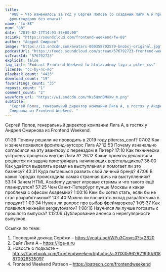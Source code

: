 ```yaml
---
title:
  "#88 – Что изменилось за год у Сергея Попова (о создании Лиги А и проблеме
  фронтендеров без опыта)"
name: "fw-88"
num: "88"
date: "2019-02-17T14:03:35+00:00"
scLink: "https://soundcloud.com/frontend-weekend/fw-88"
author: "Андрей Смирнов"
image: "https://i1.sndcdn.com/avatars-000358703579-bnobxj-original.jpg"
podcastUrl: "https://feeds.soundcloud.com/stream/576792723-frontend-weekend-fw-88.m4a"
scTrackId: "576792723"
explicit: false
tag_list: "Podcast Frontend Weekend fw htmlacademy liga-a piter_css"
license: "cc-by-nc-nd"
playback_count: "4423"
download_count: "19"
favoritings_count: "35"
reposts_count: "1"
comment_count: "2"
waveform_url: "https://w1.sndcdn.com/YKs5QmnDMXXw_m.png"
subtitle:
  "Сергей Попов, генеральный директор компании Лига А, в гостях у Андрея
  Смирнова из Frontend Weekend. "
---
```


Сергей Попов, генеральный директор компании Лига А, в гостях у Андрея Смирнова
из Frontend Weekend.

<timecode sec="98">01:38</timecode> Почему решили не проводить в 2019 году
pitercss_conf? <timecode sec="422">07:02</timecode> Как и зачем появился
фронтенд-аутсорс Лига А? <timecode sec="773">12:53</timecode> Почему изначально
согласился на эту авантюру с переездом в Питер?
<timecode sec="1030">17:10</timecode> Как технически устроены процессы внутри
Лиги А? <timecode sec="1572">26:12</timecode> Какие проекты делаются и решается
ли задача пристраивать начинающих верстальщиков?
<timecode sec="2160">36:00</timecode> Как удаётся выделять время на выступления
и помогает ли это бизнесу? <timecode sec="2611">43:31</timecode> Куда пытаешься
развить свой личный бренд? <timecode sec="2826">47:06</timecode> В каких городах
происходила самая странная дичь на выступлениях?
<timecode sec="3194">53:14</timecode> Зачем HTML Academy делает игровые стримы и
что такого ещё планируется? <timecode sec="3445">57:25</timecode> Чем
Санкт-Петербург лучше Москвы и какая проблема с офисом Академии?
<timecode sec="3616">1:00:16</timecode> Кем бы хотел стать, если бы не стал
разработчиком? <timecode sec="3700">1:01:40</timecode> Можно ли посчитать вклад
разработчика в продукт? <timecode sec="3814">1:03:34</timecode> Нужен ли вопрос
про выбор фреймворков? <timecode sec="3937">1:05:37</timecode> Как появился
никнейм sergeytovarov? <timecode sec="4096">1:08:16</timecode> Научился ли лучше
готовить с прошлого выпуска? <timecode sec="4326">1:12:06</timecode>
Дублирование анонса о нерегулярности выпусков

Ссылки по теме:

1. Последний доклад Серёжи – <https://youtu.be/iWPu3Crpys0?t=2620>
2. Сайт Лиги А – <https://liga-a.ru>
3. Новость о подкасте –
   <https://facebook.com/frontendweekend/photos/a.311335962621930/618870928535097>
4. Frontend Weekend Patreon – <https://patreon.com/frontendweekend>
